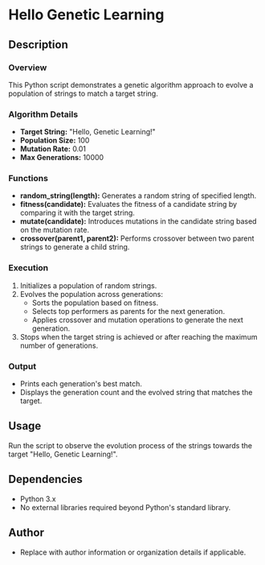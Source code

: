 # Hello Genetic Learning

## Description

### Overview
This Python script demonstrates a genetic algorithm approach to evolve a population of strings to match a target string.

### Algorithm Details
- **Target String:** "Hello, Genetic Learning!"
- **Population Size:** 100
- **Mutation Rate:** 0.01
- **Max Generations:** 10000

### Functions
- **random_string(length):** Generates a random string of specified length.
- **fitness(candidate):** Evaluates the fitness of a candidate string by comparing it with the target string.
- **mutate(candidate):** Introduces mutations in the candidate string based on the mutation rate.
- **crossover(parent1, parent2):** Performs crossover between two parent strings to generate a child string.

### Execution
1. Initializes a population of random strings.
2. Evolves the population across generations:
   - Sorts the population based on fitness.
   - Selects top performers as parents for the next generation.
   - Applies crossover and mutation operations to generate the next generation.
3. Stops when the target string is achieved or after reaching the maximum number of generations.

### Output
- Prints each generation's best match.
- Displays the generation count and the evolved string that matches the target.

## Usage
Run the script to observe the evolution process of the strings towards the target "Hello, Genetic Learning!".

## Dependencies
- Python 3.x
- No external libraries required beyond Python's standard library.

## Author
- Replace with author information or organization details if applicable.
